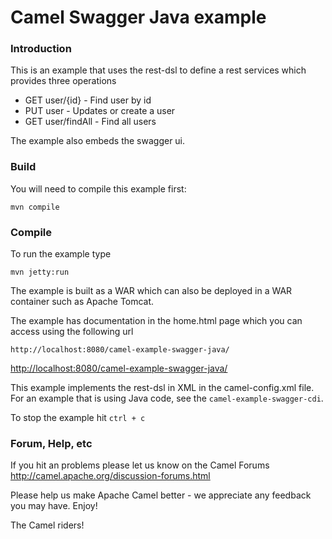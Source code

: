 # Camel Swagger Java example

### Introduction
This is an example that uses the rest-dsl to define a rest services which provides three operations

- GET user/{id}     - Find user by id
- PUT user          - Updates or create a user
- GET user/findAll  - Find all users

The example also embeds the swagger ui.

### Build
You will need to compile this example first:

	mvn compile

### Compile
To run the example type	
	
	mvn jetty:run

The example is built as a WAR which can also be deployed in a WAR container such as Apache Tomcat.

The example has documentation in the home.html page which you can access using the following url

	http://localhost:8080/camel-example-swagger-java/
   
<http://localhost:8080/camel-example-swagger-java/>

This example implements the rest-dsl in XML in the camel-config.xml file. For an example that
is using Java code, see the `camel-example-swagger-cdi`.

To stop the example hit `ctrl + c`

### Forum, Help, etc 

If you hit an problems please let us know on the Camel Forums <http://camel.apache.org/discussion-forums.html>

Please help us make Apache Camel better - we appreciate any feedback you may
have.  Enjoy!



The Camel riders!

